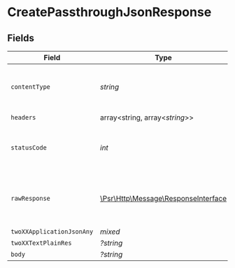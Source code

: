 # CreatePassthroughJsonResponse


## Fields

| Field                                                                                                        | Type                                                                                                         | Required                                                                                                     | Description                                                                                                  |
| ------------------------------------------------------------------------------------------------------------ | ------------------------------------------------------------------------------------------------------------ | ------------------------------------------------------------------------------------------------------------ | ------------------------------------------------------------------------------------------------------------ |
| `contentType`                                                                                                | *string*                                                                                                     | :heavy_check_mark:                                                                                           | HTTP response content type for this operation                                                                |
| `headers`                                                                                                    | array<string, array<*string*>>                                                                               | :heavy_check_mark:                                                                                           | N/A                                                                                                          |
| `statusCode`                                                                                                 | *int*                                                                                                        | :heavy_check_mark:                                                                                           | HTTP response status code for this operation                                                                 |
| `rawResponse`                                                                                                | [\Psr\Http\Message\ResponseInterface](https://www.php-fig.org/psr/psr-7/#33-psrhttpmessageresponseinterface) | :heavy_check_mark:                                                                                           | Raw HTTP response; suitable for custom response parsing                                                      |
| `twoXXApplicationJsonAny`                                                                                    | *mixed*                                                                                                      | :heavy_minus_sign:                                                                                           | Successful                                                                                                   |
| `twoXXTextPlainRes`                                                                                          | *?string*                                                                                                    | :heavy_minus_sign:                                                                                           | Successful                                                                                                   |
| `body`                                                                                                       | *?string*                                                                                                    | :heavy_minus_sign:                                                                                           | N/A                                                                                                          |